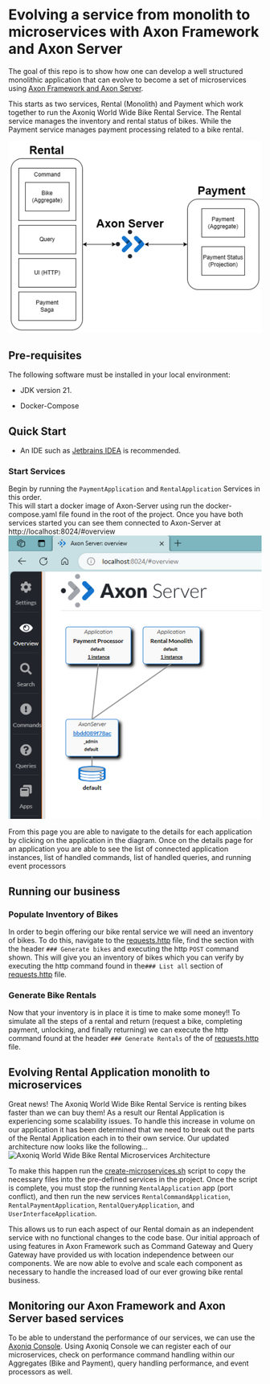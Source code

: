 # Evolving a service from monolith to microservices with Axon Framework and Axon Server

The goal of this repo is to show how one can develop a well structured monolithic application that can evolve to become a set of microservices
using [Axon Framework and Axon Server](https://developer.axoniq.io/).

This starts as two services, Rental (Monolith) and Payment which work together to run the Axoniq World Wide Bike Rental Service. 
The Rental service manages the inventory and rental status of bikes.  While the Payment service manages payment processing related to 
a bike rental.  

![Axoniq World Wide Bike Rental Architecture](/images/Bike-Rental-Quick-Start.monolith.png)

## Pre-requisites

The following software must be installed in your local environment:

* JDK version 21.

* Docker-Compose

## Quick Start

* An IDE such as [Jetbrains IDEA](https://www.jetbrains.com/idea/) is recommended.
### Start Services
Begin by running the `PaymentApplication` and `RentalApplication` Services in this order.  
This will start a docker image of Axon-Server using run the docker-compose.yaml file found in the root of the project. 
Once you have both services started you can see them connected to Axon-Server at http://localhost:8024/#overview
![Axon Server Overview](/images/Bike-Rental-Quick-Start-AxonServer-Overview.png)

From this page you are able to navigate to the details for each application by clicking on the application in the diagram.
Once on the details page for an application you are able to see the list of connected application instances, 
list of handled commands, list of handled queries, and running event processors


## Running our business
### Populate Inventory of Bikes
In order to begin offering our bike rental service we will need an inventory of bikes.  To do this, navigate to the
[requests.http](./requests.http) file, find the section with the header ```### Generate bikes``` and executing the http 
```POST``` command shown.  This will give you an inventory of bikes which you can verify by executing the http command
found in the```### List all``` section of [requests.http](/requests.http) file.


### Generate Bike Rentals
Now that your inventory is in place it is time to make some money!!  To simulate all the steps of a rental and return 
(request a bike, completing payment, unlocking, and finally returning) we can execute the http command found at the header
```### Generate Rentals``` of the of [requests.http](/requests.http) file.


## Evolving Rental Application monolith to microservices
Great news!  The Axoniq World Wide Bike Rental Service is renting bikes faster than we can buy them!  As a result our
Rental Application is experiencing some scalability issues.  To handle this increase in volume on our application it has
been determined that we need to break out the parts of the Rental Application each in to their own service.  Our updated
architecture now looks like the following...![Axoniq World Wide Bike Rental Microservices Architecture](/images/Bike-Rental-Quick-Start.microservices.png)

To make this happen run the [create-microservices.sh](create-microservices.sh) script to copy the necessary files into 
the pre-defined services in the project. Once the script is complete, you must stop the running `RentalApplication` app (port conflict),
and then run the new services `RentalCommandApplication`, `RentalPaymentApplication`, `RentalQueryApplication`, and `UserInterfaceApplication`.

This allows us to run each aspect of our Rental domain as an independent service with no functional changes to the code base. 
Our initial approach of using features in Axon Framework such as Command Gateway and Query Gateway have provided us with
location independence between our components.   We are now able to evolve and scale each component as necessary to handle 
the increased load of our ever growing bike rental business.


## Monitoring our Axon Framework and Axon Server based services
To be able to understand the performance of our services, we can use the [Axoniq Console](https://console.axoniq.io). Using 
Axoniq Console we can register each of our microservices, check on performance command handling within our Aggregates (Bike and Payment),
query handling performance, and event processors as well. 
